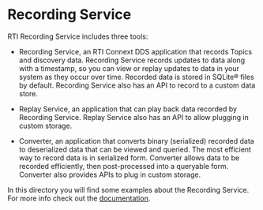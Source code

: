 # Recording Service

RTI Recording Service includes three tools:

-   Recording Service, an RTI Connext DDS application that records Topics and
    discovery data. Recording Service records updates to data along with a
    timestamp, so you can view or replay updates to data in your system as they
    occur over time. Recorded data is stored in SQLite® files by default.
    Recording Service also has an API to record to a custom data store.

-   Replay Service, an application that can play back data recorded by
    Recording Service. Replay Service also has an API to allow plugging in
    custom storage.

-   Converter, an application that converts binary (serialized) recorded data
    to deserialized data that can be viewed and queried. The most efficient way
    to record data is in serialized form. Converter allows data to be recorded
    efficiently, then post-processed into a queryable form. Converter also
    provides APIs to plug in custom storage.

In this directory you will find some examples about the Recording Service.
For more info check out the
[documentation](https://community.rti.com/static/documentation/connext-dds/6.0.0/doc/manuals/recording_service/introduction.html).
